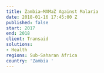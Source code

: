 ```yaml
---
title: Zambia—MAMaZ Against Malaria
date: 2018-01-16 17:45:00 Z
published: false
start: 2017
end: 2018
client: Transaid
solutions:
- Health
regions: Sub-Saharan Africa
country: 'Zambia '
---
```


